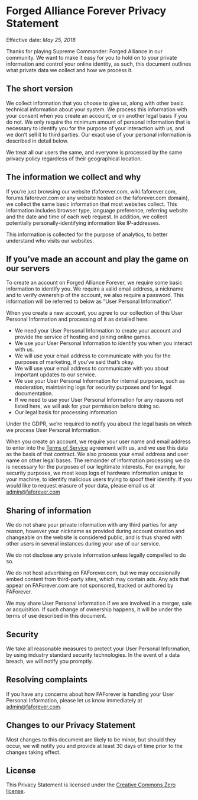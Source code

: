 # Forged Alliance Forever Privacy Statement

Effective date: _May 25, 2018_

Thanks for playing Supreme Commander: Forged Alliance in our community. We want to make it easy for you to hold on to your private information and control your online identity, as such, this document outlines what private data we collect and how we process it.

## The short version

We collect information that you choose to give us, along with other basic technical information about your system. We process this information with your consent when you create an account, or on another legal basis if you do not. We only require the minimum amount of personal information that is necessary to identify you for the purpose of your interaction with us, and we don’t sell it to third parties. Our exact use of your personal information is described in detail below.

We treat all our users the same, and everyone is processed by the same privacy policy regardless of their geographical location.

## The information we collect and why

If you’re just browsing our website (faforever.com, wiki.faforever.com, forums.faforever.com or any website hosted on the faforever.com domain), we collect the same basic information that most websites collect. This information includes browser type, language preference, referring website and the date and time of each web request. In addition, we collect potentially personally-identifying information like IP-addresses.

This information is collected for the purpose of analytics, to better understand who visits our websites.

## If you’ve made an account and play the game on our servers

To create an account on Forged Alliance Forever, we require some basic information to identify you. We require a valid email address, a nickname and to verify ownership of the account, we also require a password. This information will be referred to below as “User Personal Information”.

When you create a new account, you agree to our collection of this User Personal Information and processing of it as detailed here:

 - We need your User Personal Information to create your account and provide the service of hosting and joining online games.
 - We use your User Personal Information to identify you when you interact with us.
 - We will use your email address to communicate with you for the purposes of marketing, if you’ve said that’s okay.
 - We will use your email address to communicate with you about important updates to our service.
 - We use your User Personal Information for internal purposes, such as moderation, maintaining logs for security purposes and for legal documentation.
 - If we need to use your User Personal Information for any reasons not listed here, we will ask for your permission before doing so.
 - Our legal basis for processing information

Under the GDPR, we’re required to notify you about the legal basis on which we process User Personal Information.

When you create an account, we require your user name and email address to enter into the [Terms of Service](https://www.faforever.com/tos) agreement with us, and we use this data as the basis of that contract. We also process your email address and user name on other legal bases.
The remainder of information processing we do is necessary for the purposes of our legitimate interests. For example, for security purposes, we most keep logs of hardware information unique to your machine, to identify malicious users trying to spoof their identify.
If you would like to request erasure of your data, please email us at admin@faforever.com

## Sharing of information
We do not share your private information with any third parties for any reason, however your nickname as provided during account creation and changeable on the website is considered public, and is thus shared with other users in several instances during your use of our service.

We do not disclose any private information unless legally compelled to do so.

We do not host advertising on FAForever.com, but we may occasionally embed content from third-party sites, which may contain ads. Any ads that appear on FAForever.com are not sponsored, tracked or authored by FAForever.

We may share User Personal information if we are involved in a merger, sale or acquisition. If such change of ownership happens, it will be under the terms of use described in this document.

## Security
We take all reasonable measures to protect your User Personal Information, by using industry standard security technologies. In the event of a data breach, we will notify you promptly.

## Resolving complaints

If you have any concerns about how FAForever is handling your User Personal Information, please let us know immediately at admin@faforever.com.

## Changes to our Privacy Statement

Most changes to this document are likely to be minor, but should they occur, we will notify you and provide at least 30 days of time prior to the changes taking effect.

## License

This Privacy Statement is licensed under the [Creative Commons Zero license](https://creativecommons.org/publicdomain/zero/1.0/).
